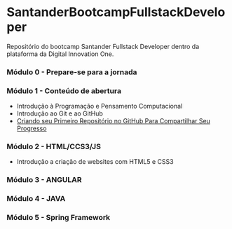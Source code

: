 # SantanderBootcampFullstackDeveloper
Repositório do bootcamp Santander Fullstack Developer dentro da plataforma da Digital Innovation One.

### Módulo 0 - Prepare-se para a jornada

### Módulo 1 - Conteúdo de abertura
- Introdução à Programação e Pensamento Computacional
- Introdução ao Git e ao GitHub
- [Criando seu Primeiro Repositório no GitHub Para Compartilhar Seu Progresso](https://github.com/ArthurBorges/dio-desafio-github)

### Módulo 2 - HTML/CCS3/JS
- Introdução a criação de websites com HTML5 e CSS3

### Módulo 3 - ANGULAR

### Módulo 4 - JAVA

### Módulo 5 - Spring Framework
